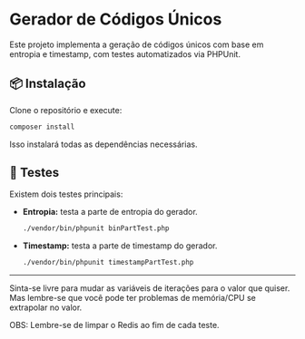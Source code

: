 # Gerador de Códigos Únicos

Este projeto implementa a geração de códigos únicos com base em entropia e timestamp, com testes automatizados via PHPUnit.

## 📦 Instalação

Clone o repositório e execute:

```bash
composer install
````

Isso instalará todas as dependências necessárias.

## 🧪 Testes

Existem dois testes principais:

* **Entropia:** testa a parte de entropia do gerador.

  ```bash
  ./vendor/bin/phpunit binPartTest.php
  ```

* **Timestamp:** testa a parte de timestamp do gerador.

  ```bash
  ./vendor/bin/phpunit timestampPartTest.php
  ```

---

Sinta-se livre para mudar as variáveis de iterações para o valor que quiser. Mas lembre-se que você pode ter problemas de memória/CPU se extrapolar no valor.

OBS: Lembre-se de limpar o Redis ao fim de cada teste.
